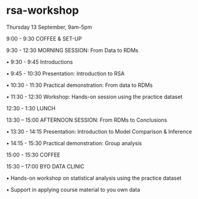 # rsa-workshop

Thursday 13 September, 9am-5pm

9:00 - 9:30 COFFEE & SET-UP

9:30 - 12:30 MORNING SESSION: From Data to RDMs

•             9:30 - 9:45 Introductions

•             9:45 - 10:30 Presentation: Introduction to RSA

•             10:30 - 11:30 Practical demonstration: From data to RDMs

•             11:30 - 12:30 Workshop: Hands-on session using the practice dataset

12:30 - 1:30 LUNCH

13:30 – 15:00 AFTERNOON SESSION: From RDMs to Conclusions

•             13:30 - 14:15 Presentation: Introduction to Model Comparison & Inference

•             14:15 - 15:30 Practical demonstration: Group analysis

15:00 - 15:30 COFFEE

15:30 – 17:00 BYO DATA CLINIC

•             Hands-on workshop on statistical analysis using the practice dataset

•             Support in applying course material to you own data